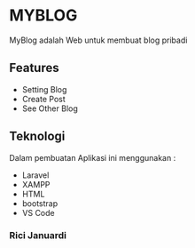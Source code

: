 # MYBLOG
MyBlog adalah Web untuk membuat blog pribadi

## Features
 - Setting Blog 
 - Create Post
 - See Other Blog


## Teknologi
Dalam pembuatan Aplikasi ini menggunakan :
 - Laravel
 - XAMPP
 - HTML
 - bootstrap
 - VS Code

 ### Rici Januardi